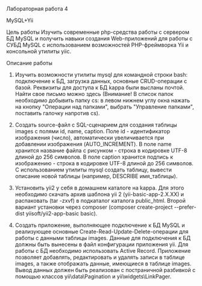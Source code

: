 Лабораторная работа 4

MySQL+Yii

Цель работы
Изучить современные php-средства работы с сервером БД MySQL и получить навыки создания Web-приложений для работы с СУБД MySQL с использованием возможностей PHP-фреймворка Yii и консольной утилиты yiic.

Описание работы

1. Изучить возможности утилиты mysql для командной строки bash: подключение к БД, загрузка данных, основные CRUD-операции c базой. Реквизиты для доступа к БД kappa были высланы почтой. Найти свое письмо можно здесь (Внимание! В список папок необходимо добывить папку cs: в левом нижнем углу окна нажать на кнопку "Операции над папками", выбрать "Управление папками", поставить галочку напротив cs).

2. Создать source-файл с SQL-сценарием для создания таблицы images с полями id, name, caption. Поле id - идентификатор изображения (число), автоматически увеличивается при добавлении изображения (AUTO_INCREMENT). В поле name хранится название файла с рисунком - строка в кодировке UTF-8 длиной до 256 символов. В поле caption хранится подпись к изображению - строка в кодировке UTF-8 длиной до 256 символов. С использованием утилиты mysql создать таблицу, вывести описание новой таблицы (например, DESCRIBE имя_таблицы).

3. Установить yii2 у себя в домашнем каталоге на kappa. Для этого необходимо скачать архив шаблона yii 2 (yii-basic-app-2.X.XX) и распаковать (tar -zxvf) в подкаталог каталога public_html.
Второй вариант установки через composer (composer create-project --prefer-dist yiisoft/yii2-app-basic basic).

4. Создать приложение, выполняющее подключение к БД MySQL и реализующее основные Create-Read-Update-Delete-операции для работы с данными таблицы images. Данные для подключения к БД должны быть вынесены в файл конфигурации приложения yii. Для работы с БД необходимо использовать Active Record. Приложение позволяет добавлять, редактировать и удалять записи в таблице images, а также отображать данные, имеющиеся в таблице images. Вывод данных должен быть реализован с постраничной разбивкой с помощью классов yii\data\Pagination и yii\widgets\LinkPager.